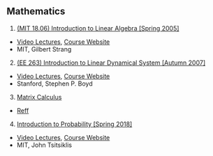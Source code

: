## Mathematics
1. [(MIT 18.06) Introduction to Linear Algebra [Spring 2005]](./Introduction_to_linear_algebra.md)
  - [Video Lectures](https://www.youtube.com/playlist?list=PL49CF3715CB9EF31D), [Course Website](https://ocw.mit.edu/courses/mathematics/18-06-linear-algebra-spring-2010/)
  - MIT, Gilbert Strang
2. [(EE 263) Introduction to Linear Dynamical System [Autumn 2007]](./Introduction_to_linear_dynamical_system.md)
  - [Video Lectures](https://www.youtube.com/playlist?list=PL06960BA52D0DB32B), [Course Website](https://see.stanford.edu/Course/EE263)
  - Stanford, Stephen P. Boyd
3. [Matrix Calculus](./MatrixCalculus.md)
  - [Reff](http://cs229.stanford.edu/section/cs229-linalg.pdf)
4. [Introduction to Probability [Spring 2018]](./Introduction_to_probability.md)
  - [Video Lectures](https://www.youtube.com/playlist?list=PLUl4u3cNGP60hI9ATjSFgLZpbNJ7myAg6), [Course Website](https://ocw.mit.edu/resources/res-6-012-introduction-to-probability-spring-2018/)
  - MIT, John Tsitsiklis
